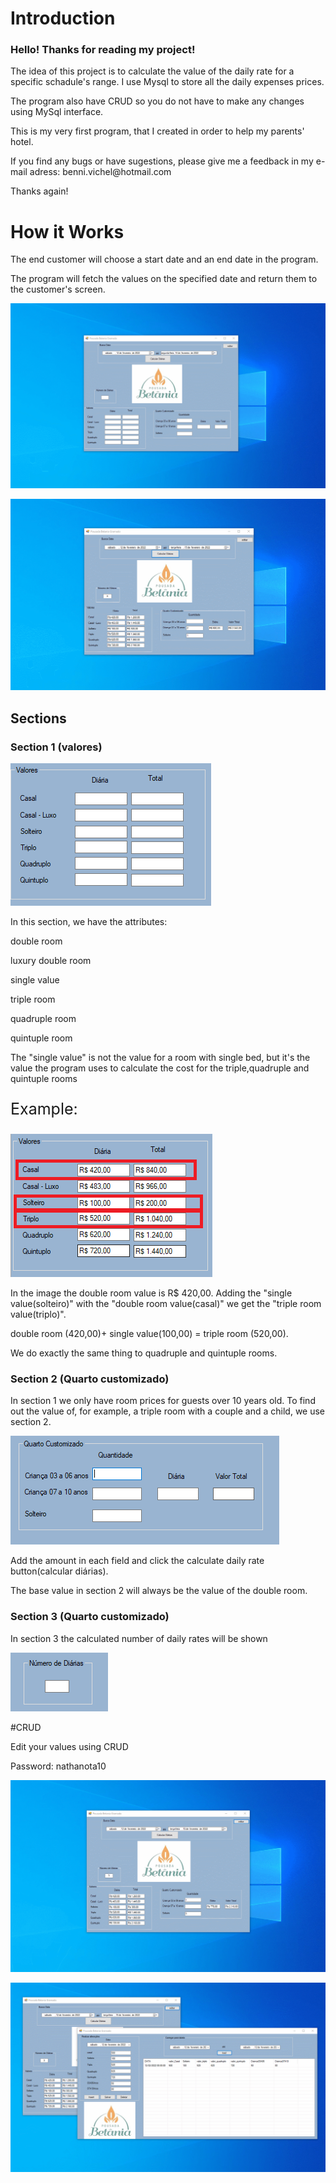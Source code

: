 # Introduction
<h3>
Hello! Thanks for reading my project!
</h3>

<p>The idea of this project is to calculate the value of the daily rate for a specific schadule's range. I use Mysql to store all the daily expenses prices.</p>
<p>The program also have CRUD so you do not have to make any changes using MySql interface.</p>
<p>This is my very first program, that I created in order to help my parents' hotel.</p>
<p>If you find any bugs or have sugestions, please give me a feedback in my e-mail adress: benni.vichel@hotmail.com
</p>
<p>Thanks again!</p>

# How it Works

<p>
The end customer will choose a start date and an end date in the program.</p>
<p>The program will fetch the values ​​on the specified date and return them to the customer's screen.</p>

![](gifs/1.gif)

![](gifs/2.gif)

<p></p>

## Sections

 ### Section 1 (valores)

![section 1](images/section%201.png)

<p>In this section, we have the attributes:</p>
<p>double room</p>
<p>luxury double room</p>
<p>single value</p>
<p>triple room</p>
<p>quadruple room</p>
<p>quintuple room</p>

<p>The "single value" is not the value for a room with single bed, but it's the value the program uses to calculate the cost for the triple,quadruple and quintuple rooms</p>

<p style="font-size: 25px;">Example:</p>

![example](images/example.png)

<p>In the image the double room value is R$ 420,00. Adding the "single value(solteiro)" with the "double room value(casal)" we get the "triple room value(triplo)".</p>
<p>double room (420,00)+ single value(100,00) = triple room (520,00).</p>
<p>We do exactly the same thing to quadruple and quintuple rooms.</p>

### Section 2 (Quarto customizado)
<p>In section 1 we only have room prices for guests over 10 years old. To find out the value of, for example, a triple room with a couple and a child, we use section 2.</p>

![section 2](images/section%202.png)

<p>Add the amount in each field and click the calculate daily rate button(calcular diárias).</p>
<p>The base value in section 2 will always be the value of the double room.</p>

### Section 3 (Quarto customizado)
<p>In section 3 the calculated number of daily rates will be shown</p>

![section 3](images/section%203.png)

#CRUD
<p>Edit your values using CRUD</p>
<p>Password: nathanota10</p>

![](gifs/3.gif)

![](gifs/4.gif)

